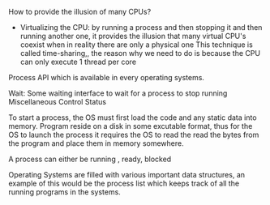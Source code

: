 How to provide the illusion of many CPUs?
- Virtualizing the CPU: by running a process and then stopping it and then running another one, it provides the illusion that many virtual CPU's coexist when in reality there are only a physical one
This technique is called time-sharing,, the reason why we need to do is because the CPU can only execute 1 thread per core 

Process API which is available in every operating systems.

Wait: Some waiting interface to wait for a process to stop running 
Miscellaneous Control
Status



To start a process, the OS must first load the code and any static data into memory. Program reside on a disk in some excutable format, thus for the OS to launch the process it requires the OS to read the read the bytes from the program and place them in memory somewhere. 

A process can either be running , ready, blocked


Operating Systems are filled with various important data structures, an example of this would be the process list which keeps track of all the running programs in the systems.
